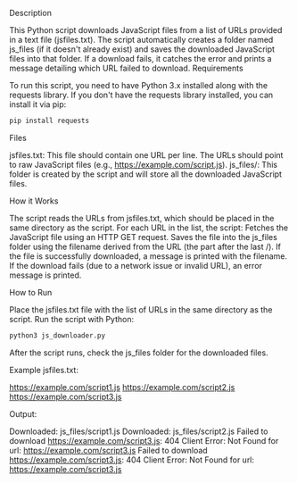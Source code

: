 Description

This Python script downloads JavaScript files from a list of URLs provided in a text file (jsfiles.txt). The script automatically creates a folder named js_files (if it doesn't already exist) and saves the downloaded JavaScript files into that folder. If a download fails, it catches the error and prints a message detailing which URL failed to download.
Requirements

To run this script, you need to have Python 3.x installed along with the requests library. If you don't have the requests library installed, you can install it via pip:

```bash
pip install requests
```

Files

jsfiles.txt: This file should contain one URL per line. The URLs should point to raw JavaScript files (e.g., https://example.com/script.js).
js_files/: This folder is created by the script and will store all the downloaded JavaScript files.

How it Works

The script reads the URLs from jsfiles.txt, which should be placed in the same directory as the script.
For each URL in the list, the script:
     Fetches the JavaScript file using an HTTP GET request.
     Saves the file into the js_files folder using the filename derived from the URL (the part after the last /).
     If the file is successfully downloaded, a message is printed with the filename.
     If the download fails (due to a network issue or invalid URL), an error message is printed.

How to Run

Place the jsfiles.txt file with the list of URLs in the same directory as the script.
Run the script with Python:
    
```bash
python3 js_downloader.py
```

After the script runs, check the js_files folder for the downloaded files.

Example
jsfiles.txt:

https://example.com/script1.js
https://example.com/script2.js
https://example.com/script3.js

Output:

Downloaded: js_files/script1.js
Downloaded: js_files/script2.js
Failed to download https://example.com/script3.js: 404 Client Error: Not Found for url: https://example.com/script3.js
Failed to download https://example.com/script3.js: 404 Client Error: Not Found for url: https://example.com/script3.js
